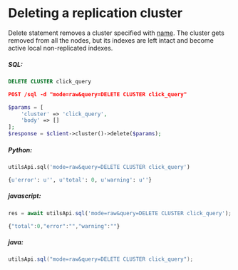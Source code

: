 # Deleting a replication cluster 

<!-- example deleting a replication cluster  1 -->
Delete statement removes a cluster specified with [name](Creating_a_cluster/Setting_up_replication/Setting_up_replication.md#name). The cluster gets removed from all the nodes, but its indexes are left intact and become active local non-replicated indexes.


<!-- intro -->
##### SQL:

<!-- request SQL -->

```sql
DELETE CLUSTER click_query
```

<!-- request HTTP -->

```json
POST /sql -d "mode=raw&query=DELETE CLUSTER click_query"
```

<!-- request PHP -->

```php
$params = [
    'cluster' => 'click_query',
    'body' => []
];
$response = $client->cluster()->delete($params);                
```
<!-- intro -->
##### Python:

<!-- request Python -->

```python
utilsApi.sql('mode=raw&query=DELETE CLUSTER click_query')
```

<!-- response Python -->
```python
{u'error': u'', u'total': 0, u'warning': u''}
```
<!-- intro -->
##### javascript:

<!-- request javascript -->

```javascript
res = await utilsApi.sql('mode=raw&query=DELETE CLUSTER click_query');
```

<!-- response javascript -->
```javascript
{"total":0,"error":"","warning":""}
```

<!-- intro -->
##### java:

<!-- request Java -->

```java
utilsApi.sql("mode=raw&query=DELETE CLUSTER click_query");
```
<!-- end -->
